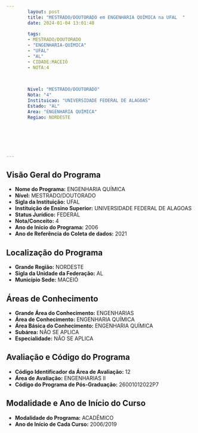 ```yaml
---
        layout: post
        title: "MESTRADO/DOUTORADO em ENGENHARIA QUÍMICA na UFAL  "
        date: 2024-01-04 13:01:48
     
        tags:
        - MESTRADO/DOUTORADO
        - "ENGENHARIA-QUÍMICA"
        - "UFAL"
        - "AL"
        - CIDADE:MACEIÓ
        - NOTA:4
        
       

        Nivel: "MESTRADO/DOUTORADO"
        Nota: "4"
        Instituicao: "UNIVERSIDADE FEDERAL DE ALAGOAS"
        Estado: "AL"
        Area: "ENGENHARIA QUÍMICA"
        Regiao: NORDESTE
        
        
        
        
        
        
---
```

## Visão Geral do Programa
- **Nome do Programa:** ENGENHARIA QUÍMICA
- **Nível:** MESTRADO/DOUTORADO
- **Sigla da Instituição:** UFAL
- **Instituição de Ensino Superior:** UNIVERSIDADE FEDERAL DE ALAGOAS
- **Status Jurídico:** FEDERAL
- **Nota/Conceito:** 4
- **Ano de Início do Programa:** 2006
- **Ano de Referência do Coleta de dados:** 2021

## Localização do Programa
- **Grande Região:** NORDESTE
- **Sigla da Unidade da Federação:** AL
- **Município Sede:** MACEIÓ

## Áreas de Conhecimento
- **Grande Área do Conhecimento:** ENGENHARIAS
- **Área de Conhecimento:** ENGENHARIA QUÍMICA
- **Área Básica do Conhecimento:** ENGENHARIA QUÍMICA
- **Subárea:** NÃO SE APLICA
- **Especialidade:** NÃO SE APLICA

## Avaliação e Código do Programa
- **Código Identificador da Área de Avaliação:** 12
- **Área de Avaliação:** ENGENHARIAS II
- **Código do Programa de Pós-Graduação:** 26001012022P7


## Modalidade e Ano de Início do Curso
- **Modalidade do Programa:** ACADÊMICO
- **Ano de Início de Cada Curso:** 2006/2019
